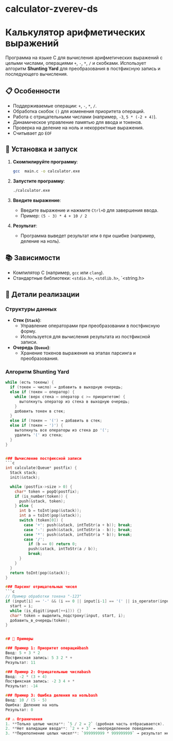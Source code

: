 # calculator-zverev-ds
# Калькулятор арифметических выражений

Программа на языке C для вычисления арифметических выражений с целыми числами, операциями `+`, `-`, `*`, `/` и скобками. Использует алгоритм **Shunting Yard** для преобразования в постфиксную запись и последующего вычисления.

## 📋 Особенности
- Поддерживаемые операции: `+`, `-`, `*`, `/`.
- Обработка скобок `()` для изменения приоритета операций.
- Работа с отрицательными числами (например, `-3`, `5 * (-2 + 4)`).
- Динамическое управление памятью для ввода и токенов.
- Проверка на деление на ноль и некорректные выражения.
- Считывает до `EOF`

## 🚀 Установка и запуск
1. **Скомпилируйте программу**:
   ```bash
   gcc  main.c -o calculator.exe
   
2. **Запустите программу**:
   ```bash
   ./calculator.exe
   
3. **Введите выражение**:
   - Введите выражение и нажмите `Ctrl+D`  для завершения ввода.
   - Пример: `(5 - 3) * 4 + 10 / 2`

4. **Результат**:
   - Программа выведет результат или `0` при ошибке (например, деление на ноль).

## 📚 Зависимости
- Компилятор C (например, `gcc` или `clang`).
- Стандартные библиотеки: `<stdio.h>`, `<stdlib.h>`, `<string.h>

## 🔧 Детали реализации

### Структуры данных
- **Стек (`Stack`)**:
  - Управление операторами при преобразовании в постфиксную форму.
  - Используется для вычисления результата из постфиксной записи.
- **Очередь (`Queue`)**:
  - Хранение токенов выражения на этапах парсинга и преобразования.

### Алгоритм Shunting Yard
```c
while (есть токены) {
  if (токен — число) → добавить в выходную очередь;
  else if (токен — оператор) {
    while (верх стека — оператор с >= приоритетом) {
      вытолкнуть оператор из стека в выходную очередь;
    }
    добавить токен в стек;
  }
  else if (токен — '(') → добавить в стек;
  else if (токен — ')') {
    вытолкнуть все операторы из стека до '(';
    удалить '(' из стека;
  }
}


### Вычисление постфиксной записи
```c
int calculate(Queue* postfix) {
  Stack stack;
  init(&stack);

  while (postfix->size > 0) {
    char* token = popQ(postfix);
    if (is_number(token)) {
      push(&stack, token);
    } else {
      int b = toInt(pop(&stack));
      int a = toInt(pop(&stack));
      switch (token[0]) {
        case '+': push(&stack, intToStr(a + b)); break;
        case '-': push(&stack, intToStr(a - b)); break;
        case '*': push(&stack, intToStr(a * b)); break;
        case '/': 
          if (b == 0) return 0;
          push(&stack, intToStr(a / b)); 
          break;
      }
    }
  }
  return toInt(pop(&stack));
}

### Парсинг отрицательных чисел
```c
// Пример обработки токена "-123"
if (input[i] == '-' && (i == 0 || input[i-1] == '(' || is_operator(input[i-1]))) {
  start = i;
  while (is_digit(input[++i])) {}
  char* token = выделить_подстроку(input, start, i);
  добавить_в_очередь(token);
}


## 📖 Примеры

### Пример 1: Приоритет операцийbash
Ввод: 5 + 3 * 2
Постфиксная запись: 5 3 2 * +
Результат: 11

### Пример 2: Отрицательные числаbash
Ввод: -2 * (3 + 4)
Постфиксная запись: -2 3 4 + *
Результат: -14

### Пример 3: Ошибка деления на нольbash
Ввод: 10 / (5 - 5)
Ошибка: Деление на ноль
Результат: 0

## ⚠️ Ограничения
1. **Только целые числа**: `5 / 2 = 2` (дробная часть отбрасывается).
2. **Нет валидации ввода**: `2 + + 3` → неопределенное поведение.
3. **Переполнение целых чисел**: `999999999 * 999999999` → результат некорректен.
